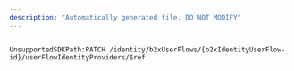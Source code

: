 ```yaml
---
description: "Automatically generated file. DO NOT MODIFY"
---
```


```powershellv2

UnsupportedSDKPath:PATCH /identity/b2xUserFlows/{b2xIdentityUserFlow-id}/userFlowIdentityProviders/$ref

```